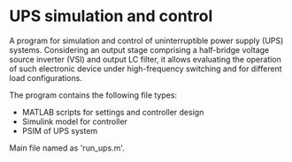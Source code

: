 # UPS simulation and control

A program for simulation and control of uninterruptible power supply (UPS) systems. Considering an output stage comprising a half-bridge voltage source inverter (VSI) and output LC filter, it allows evaluating the operation of such electronic device under high-frequency switching and for different load configurations.

The program contains the following file types:
- MATLAB scripts for settings and controller design
- Simulink model for controller
- PSIM of UPS system

Main file named as 'run_ups.m'.

##
